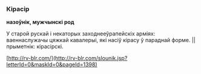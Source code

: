 ### Кірасір
**назоўнік, мужчынскі род**

У старой рускай і некаторых заходнееўрапейскіх арміях: ваеннаслужачы цяжкай кавалерыі, які насіў кірасу ў параднай форме. || прыметнік: кірасірскі.

<a rel="author">[http://rv-blr.com/](http://rv-blr.com/slounik.jsp?letterId=0&maskId=0&pageId=1398)</a>
